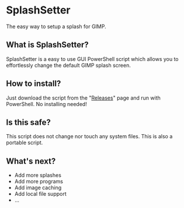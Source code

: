 # SplashSetter
The easy way to setup a splash for GIMP.

## What is SplashSetter?
SplashSetter is a easy to use GUI PowerShell script which allows you to effortlessly change the default GIMP splash screen.

## How to install?
Just download the script from the "[Releases](https://github.com/Hoseasack/SplashSetter/releases/latest)" page and run with PowerShell. No installing needed!

## Is this safe?
This script does not change nor touch any system files. This is also a portable script.

## What's next?

- Add more splashes
- Add more programs
- Add image caching
- Add local file support
- ...
